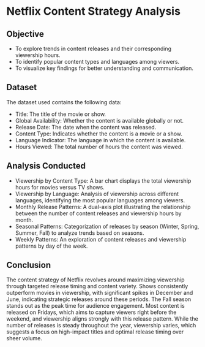 # Netflix Content Strategy Analysis

## Objective
- To explore trends in content releases and their corresponding viewership hours.
- To identify popular content types and languages among viewers.
- To visualize key findings for better understanding and communication.

## Dataset
The dataset used contains the following data:
- Title: The title of the movie or show.
- Global Availability: Whether the content is available globally or not.
- Release Date: The date when the content was released.
- Content Type: Indicates whether the content is a movie or a show.
- Language Indicator: The language in which the content is available.
- Hours Viewed: The total number of hours the content was viewed.


## Analysis Conducted
- Viewership by Content Type: A bar chart displays the total viewership hours for movies versus TV shows.
- Viewership by Language: Analysis of viewership across different languages, identifying the most popular languages among viewers.
- Monthly Release Patterns: A dual-axis plot illustrating the relationship between the number of content releases and viewership hours by month.
- Seasonal Patterns: Categorization of releases by season (Winter, Spring, Summer, Fall) to analyze trends based on seasons.
- Weekly Patterns: An exploration of content releases and viewership patterns by day of the week.

## Conclusion
The content strategy of Netflix revolves around maximizing viewership through targeted release timing and content variety. Shows consistently outperform movies in viewership, with significant spikes in December and June, indicating strategic releases around these periods. The Fall season stands out as the peak time for audience engagement. Most content is released on Fridays, which aims to capture viewers right before the weekend, and viewership aligns strongly with this release pattern. While the number of releases is steady throughout the year, viewership varies, which suggests a focus on high-impact titles and optimal release timing over sheer volume.
